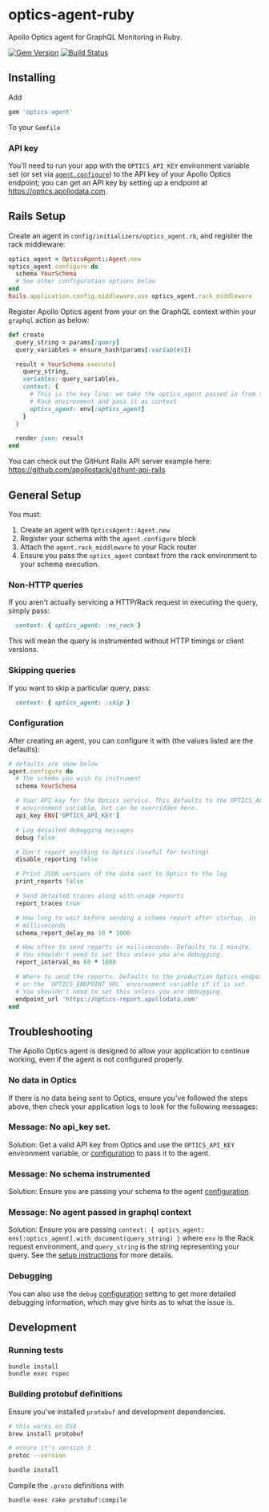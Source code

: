 # optics-agent-ruby
Apollo Optics agent for GraphQL Monitoring in Ruby.

[![Gem Version](https://badge.fury.io/rb/optics-agent.svg)](https://badge.fury.io/rb/optics-agent) [![Build Status](https://travis-ci.org/apollostack/optics-agent-ruby.svg?branch=master)](https://travis-ci.org/apollostack/optics-agent-ruby)


## Installing

Add

```ruby
gem 'optics-agent'
```

To your `Gemfile`

### API key

You'll need to run your app with the `OPTICS_API_KEY` environment variable set (or set via [`agent.configure`](#configuration)) to the API key of your Apollo Optics endpoint; you can get an API key by setting up a endpoint at https://optics.apollodata.com.

## Rails Setup

Create an agent in `config/initializers/optics_agent.rb`, and register the rack middleware:
```ruby
optics_agent = OpticsAgent::Agent.new
optics_agent.configure do
  schema YourSchema
  # See other configuration options below
end
Rails.application.config.middleware.use optics_agent.rack_middleware
```

Register Apollo Optics agent from your on the GraphQL context within your `graphql` action as below:
```ruby
def create
  query_string = params[:query]
  query_variables = ensure_hash(params[:variables])

  result = YourSchema.execute(
    query_string,
    variables: query_variables,
    context: {
      # This is the key line: we take the optics_agent passed in from the
      # Rack environment and pass it as context
      optics_agent: env[:optics_agent]
    }
  )

  render json: result
end
```

You can check out the GitHunt Rails API server example here: https://github.com/apollostack/githunt-api-rails

## General Setup

You must:

1. Create an agent with `OpticsAgent::Agent.new`
2. Register your schema with the `agent.configure` block
3. Attach the `agent.rack_middleware` to your Rack router
4. Ensure you pass the `optics_agent` context from the rack environment to your schema execution.

### Non-HTTP queries

If you aren't actually servicing a HTTP/Rack request in executing the query, simply pass:

```ruby
  context: { optics_agent: :no_rack }
```

This will mean the query is instrumented without HTTP timings or client versions.

### Skipping queries

If you want to skip a particular query, pass:

```ruby
  context: { optics_agent: :skip }
```

### Configuration

After creating an agent, you can configure it with (the values listed are the defaults):

```rb
# defaults are show below
agent.configure do
  # The schema you wish to instrument
  schema YourSchema

  # Your API key for the Optics service. This defaults to the OPTICS_API_KEY
  # environment variable, but can be overridden here.
  api_key ENV['OPTICS_API_KEY']

  # Log detailed debugging messages
  debug false

  # Don't report anything to Optics (useful for testing)
  disable_reporting false

  # Print JSON versions of the data sent to Optics to the log
  print_reports false

  # Send detailed traces along with usage reports
  report_traces true

  # How long to wait before sending a schema report after startup, in
  # milliseconds
  schema_report_delay_ms 10 * 1000

  # How often to send reports in milliseconds. Defaults to 1 minute.
  # You shouldn't need to set this unless you are debugging.
  report_interval_ms 60 * 1000

  # Where to send the reports. Defaults to the production Optics endpoint,
  # or the `OPTICS_ENDPOINT_URL` environment variable if it is set.
  # You shouldn't need to set this unless you are debugging
  endpoint_url 'https://optics-report.apollodata.com'
end
```

## Troubleshooting

The Apollo Optics agent is designed to allow your application to continue working, even if the agent is not configured properly.

### No data in Optics

If there is no data being sent to Optics, ensure you've followed the steps above, then check your application logs to look for the following messages:

### Message: No api_key set.

Solution: Get a valid API key from Optics and use the `OPTICS_API_KEY` environment variable, or [configuration](#configuration) to pass it to the agent.

### Message: No schema instrumented

Solution: Ensure you are passing your schema to the agent [configuration](#configuration).

### Message: No agent passed in graphql context

Solution: Ensure you are passing `context: { optics_agent: env[:optics_agent].with_document(query_string) }` where `env` is the Rack request environment, and `query_string` is the string representing your query. See the [setup instructions](#rails-setup) for more details.

### Debugging

You can also use the `debug` [configuration](#configuration) setting to get more detailed debugging information, which may give hints as to what the issue is.

## Development

### Running tests

```
bundle install
bundle exec rspec
```

### Building protobuf definitions

Ensure you've installed `protobuf` and development dependencies.

```bash
# this works on OSX
brew install protobuf

# ensure it's version 3
protoc --version

bundle install
````

Compile the `.proto` definitions with

```bash
bundle exec rake protobuf:compile
```
